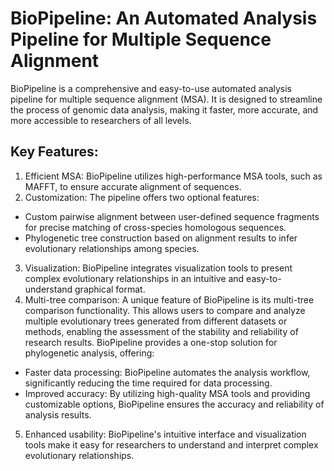 # BioPipeline: An Automated Analysis Pipeline for Multiple Sequence Alignment

BioPipeline is a comprehensive and easy-to-use automated analysis pipeline for multiple sequence alignment (MSA). It is designed to streamline the process of genomic data analysis, making it faster, more accurate, and more accessible to researchers of all levels.

## Key Features:

1. Efficient MSA: BioPipeline utilizes high-performance MSA tools, such as MAFFT, to ensure accurate alignment of sequences.<br/>
2. Customization: The pipeline offers two optional features:
- Custom pairwise alignment between user-defined sequence fragments for precise matching of cross-species homologous sequences.
- Phylogenetic tree construction based on alignment results to infer evolutionary relationships among species.
3. Visualization: BioPipeline integrates visualization tools to present complex evolutionary relationships in an intuitive and easy-to-understand graphical format.<br/>
4. Multi-tree comparison: A unique feature of BioPipeline is its multi-tree comparison functionality. This allows users to compare and analyze multiple evolutionary trees generated from different datasets or methods, enabling the assessment of the stability and reliability of research results.
BioPipeline provides a one-stop solution for phylogenetic analysis, offering:
- Faster data processing: BioPipeline automates the analysis workflow, significantly reducing the time required for data processing.
- Improved accuracy: By utilizing high-quality MSA tools and providing customizable options, BioPipeline ensures the accuracy and reliability of analysis results.
5. Enhanced usability: BioPipeline's intuitive interface and visualization tools make it easy for researchers to understand and interpret complex evolutionary relationships.
